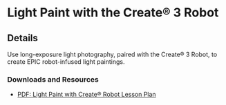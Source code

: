 # Light Paint with the Create® 3 Robot
## Details
Use long-exposure light photography, paired with the Create® 3 Robot, to create EPIC robot-infused light paintings.

### Downloads and Resources
* [PDF: Light Paint with Create® Robot Lesson Plan](./Create3-Rainbow_Light_Painting.pdf)
